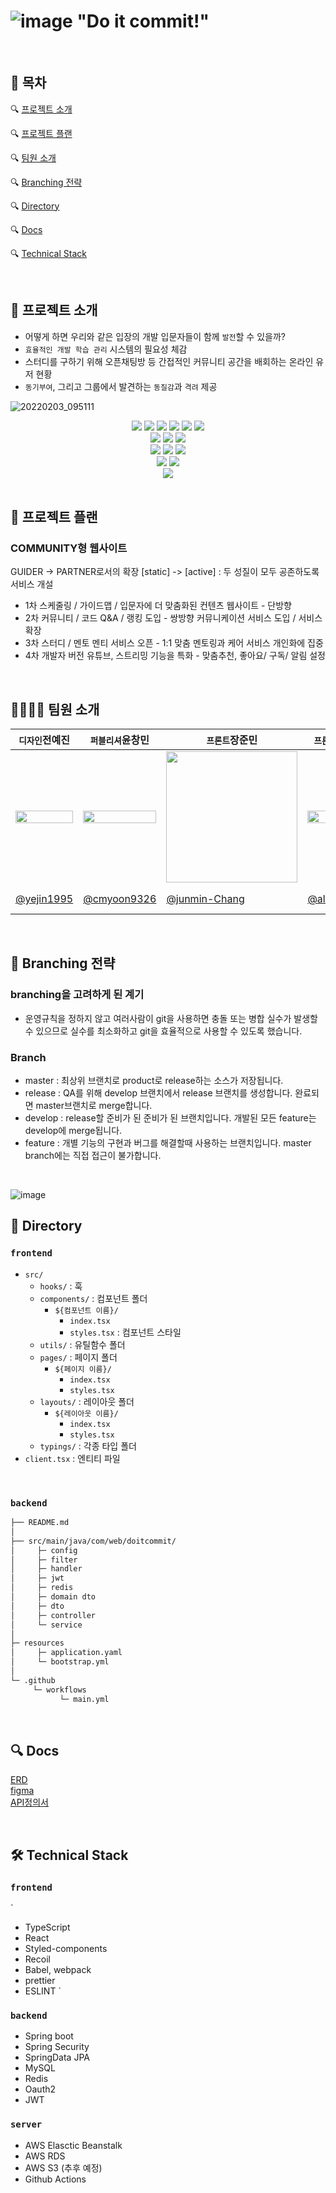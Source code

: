 # ![image](https://user-images.githubusercontent.com/69441691/152728525-2b47ef81-2665-4c74-be85-393dd31ed254.png) "Do it commit!"

<br/> 

## 🚩 목차
🔍 [프로젝트 소개](https://github.com/Do-it-Comm-it/DoitCommit-back-jpa/blob/master/README.md#-%ED%94%84%EB%A1%9C%EC%A0%9D%ED%8A%B8-%EC%86%8C%EA%B0%9C)   
   
🔍 [프로젝트 플랜](https://github.com/Do-it-Comm-it/DoitCommit-back-jpa/blob/master/README.md#-%ED%94%84%EB%A1%9C%EC%A0%9D%ED%8A%B8-%ED%94%8C%EB%9E%9C)  
   
🔍 [팀원 소개](https://github.com/Do-it-Comm-it/DoitCommit-back-jpa/blob/master/README.md#-%ED%8C%80%EC%9B%90-%EC%86%8C%EA%B0%9C)   
   
🔍 [Branching 전략](https://github.com/Do-it-Comm-it/DoitCommit-back-jpa/blob/master/README.md#-branching-%EC%A0%84%EB%9E%B5) 
    
🔍 [Directory](https://github.com/Do-it-Comm-it/DoitCommit-back-jpa/blob/master/README.md#-directory)   
   
🔍 [Docs](https://github.com/Do-it-Comm-it/DoitCommit-back-jpa/blob/master/README.md#-%EC%82%B0%EC%B6%9C%EB%AC%BC)   
   
🔍 [Technical Stack](https://github.com/Do-it-Comm-it/DoitCommit-back-jpa/blob/master/README.md#-technical-stack)   


<br/> 

## 📖 프로젝트 소개   
   
* 어떻게 하면 우리와 같은 입장의 개발 입문자들이 함께 `발전`할 수 있을까?
* `효율적인 개발 학습 관리` 시스템의 필요성 체감
* 스터디를 구하기 위해 오픈채팅방 등 간접적인 커뮤니티 공간을 배회하는 온라인 유저 현황
* `동기부여`, 그리고 그룹에서 발견하는 `동질감`과 `격려` 제공                           

![20220203_095111](https://user-images.githubusercontent.com/69441691/152262758-53e428ca-310f-4ec1-8f67-b34c767637da.png)  
<div align=center> 
   <img src="https://img.shields.io/badge/react-61DAFB?style=for-the-badge&logo=React&logoColor=white">
   <img src="https://img.shields.io/badge/TypeScript-3178C6?style=for-the-badge&logo=TypeScript&logoColor=white">
   <img src="https://img.shields.io/badge/styled-components-DB7093?style=for-the-badge&logo=styledcomponents&logoColor=white">
   <img src="https://img.shields.io/badge/Prettier-F7B93E?style=for-the-badge&logo=Prettier&logoColor=white">
   <img src="https://img.shields.io/badge/Babel-F9DC3E?style=for-the-badge&logo=Babel&logoColor=white">
   <img src="https://img.shields.io/badge/Webpack-8DD6F9?style=for-the-badge&logo=Webpack&logoColor=white"></br>   
   <img src="https://img.shields.io/badge/java-007396?style=for-the-badge&logo=java&logoColor=white">
   <img src="https://img.shields.io/badge/springboot-6DB33F?style=for-the-badge&logo=springboot&logoColor=white">
   <img src="https://img.shields.io/badge/SpringSecurity-6DB33F?style=for-the-badge&logo=SpringSecurity&logoColor=white"></br>   
   <img src="https://img.shields.io/badge/mysql-4479A1?style=for-the-badge&logo=mysql&logoColor=white">
   <img src="https://img.shields.io/badge/redis-DC382D?style=for-the-badge&logo=Redis&logoColor=white">  
   <img src="https://img.shields.io/badge/amazonaws-232F3E?style=for-the-badge&logo=amazonaws&logoColor=white"></br>   
   <img src="https://img.shields.io/badge/git-F05032?style=for-the-badge&logo=git&logoColor=white">
   <img src="https://img.shields.io/badge/github-181717?style=for-the-badge&logo=github&logoColor=white"></br>   
   <img src="https://img.shields.io/badge/figma-%23F24E1E.svg?style=for-the-badge&logo=figma&logoColor=white">
</div>

<br/> 

## 📌 프로젝트 플랜   

### COMMUNITY형 웹사이트

GUIDER -> PARTNER로서의 확장
[static] -> [active] : 두 성질이 모두 공존하도록 서비스 개설

* 1차 스케줄링 / 가이드맵 / 입문자에 더 맞춤화된 컨텐츠 웹사이트 - 단방향
* 2차 커뮤니티 / 코드 Q&A / 랭킹 도입 - 쌍방향 커뮤니케이션 서비스 도입 / 서비스 확장
* 3차 스터디 / 멘토 멘티 서비스 오픈 - 1:1 맞춤 멘토링과 케어 서비스 개인화에 집중
* 4차 개발자 버전 유튜브, 스트리밍 기능을 특화 - 맞춤추천, 좋아요/ 구독/ 알림 설정

<br/> 

## 👨‍👩‍👧‍👧 팀원 소개   
| `디자인`전예진 | `퍼블리셔`윤창민 | `프론트`장준민 | `프론트`안효진 | `백엔드`박수진 | `백엔드`이형우 |
|------|------|------|------|------|------|
| <img style="width:100%" src = "https://user-images.githubusercontent.com/69441691/152450115-22a2c0fa-a871-4441-b578-03f8d4c7b4bd.png"> | <img style="width:100%" src = "https://user-images.githubusercontent.com/69441691/152449930-aa2d96ac-26e0-41a7-a648-725fb6bec9f5.png"> | <img style="width:210px" src = "https://user-images.githubusercontent.com/69441691/152450064-159fa53f-5bae-410c-90c9-f16627f2ab46.png"> | <img style="width:100%" src = "https://user-images.githubusercontent.com/69441691/152449984-19a84236-a76b-42f4-80ec-bcb17989e953.png"> | <img style="width:100%" src = "https://user-images.githubusercontent.com/69441691/152450125-2bc07b90-09d1-4d3b-aa2b-ef6f5d3cf65a.png"> | <img style="width:100%" src = "https://user-images.githubusercontent.com/69441691/152450217-870ad531-a9c7-4c45-8e8d-ae7b1266e167.png"> |
| [@yejin1995](https://github.com/yejin1995) | [@cmyoon9326](https://github.com/cmyoon9326) | [@junmin-Chang](https://github.com/junmin-Chang) | [@alexrider94](https://github.com/alexrider94) | [@corazon4815](https://github.com/corazon4815) | [@hyeongwoo-LEE](https://github.com/hyeongwoo-LEE)  |
 
 <br/> 
 
 ## 🌿 Branching 전략 
 ### branching을 고려하게 된 계기
 - 운영규칙을 정하지 않고 여러사람이 git을 사용하면 충돌 또는 병합 실수가 발생할 수 있으므로 실수를 최소화하고 git을 효율적으로 사용할 수 있도록 했습니다.
 
 ### Branch 
 - master : 최상위 브랜치로 product로 release하는 소스가 저장됩니다.
 - release : QA를 위해 develop 브랜치에서 release 브랜치를 생성합니다. 완료되면 master브랜치로 merge합니다.
 - develop : release할 준비가 된 준비가 된 브랜치입니다. 개발된 모든 feature는 develop에 merge됩니다.
 - feature : 개별 기능의 구현과 버그를 해결할때 사용하는 브랜치입니다. master branch에는 직접 접근이 불가합니다.
 
 <br/>
 
 ![image](https://user-images.githubusercontent.com/69441691/152711253-348c902b-2058-4b5b-93cf-59eb8d92823f.png)
 
 
 ## 📁 Directory 
### `frontend`
- `src/`
  - `hooks/` : 훅
  - `components/` : 컴포넌트 폴더
    - `${컴포넌트 이름}/`
      - `index.tsx`
      - `styles.tsx` : 컴포넌트 스타일
  - `utils/` : 유틸함수 폴더
  - `pages/` : 페이지 폴더
    - `${페이지 이름}/`
      - `index.tsx`
      - `styles.tsx`
  - `layouts/` : 레이아웃 폴더
    - `${레이아웃 이름}/`
      - `index.tsx`
      - `styles.tsx`
  - `typings/` : 각종 타입 폴더
- `client.tsx` : 엔티티 파일

</br>
 
### `backend`
 ```sh
├── README.md         
│
├── src/main/java/com/web/doitcommit/              
│     ├─ config
│     ├─ filter
│     ├─ handler
│     ├─ jwt
│     ├─ redis
│     ├─ domain dto
│     ├─ dto
│     ├─ controller
│     └─ service   
│ 
├─ resources
│     ├─ application.yaml
│     └─ bootstrap.yml
│ 
└─ .github
      └─ workflows
            └─ main.yml
 
```

</br>

## 🔍 Docs 
[ERD](https://www.erdcloud.com/d/RJ5M89o9BiSbT9DnW) <br/>
[figma](https://www.erdcloud.com/d/RJ5M89o9BiSbT9DnW) <br/>
[API정의서](http://localhost:5000/swagger-ui.html)

</br>

## 🛠 Technical Stack

### `frontend`
`
- TypeScript
- React
- Styled-components
- Recoil
- Babel, webpack
- prettier
- ESLINT
`

### `backend`
- Spring boot
- Spring Security
- SpringData JPA
- MySQL
- Redis
- Oauth2
- JWT

### `server`
- AWS Elasctic Beanstalk
- AWS RDS
- AWS S3 (추후 예정)
- Github Actions
